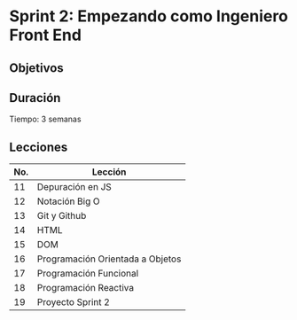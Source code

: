 # Sprint 2: Empezando como Ingeniero Front End

## Objetivos



## Duración

Tiempo: 3 semanas

## Lecciones

No. | Lección
--- | -------
11  | Depuración en JS
12  | Notación Big O
13  | Git y Github
14  | HTML
15  | DOM
16  | Programación Orientada a Objetos
17  | Programación Funcional
18  | Programación Reactiva
19  | Proyecto Sprint 2
